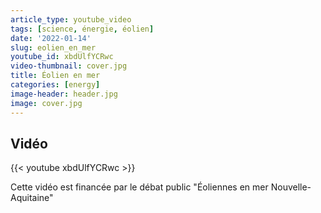 ```yaml
---
article_type: youtube_video
tags: [science, énergie, éolien]
date: '2022-01-14'
slug: eolien_en_mer
youtube_id: xbdUlfYCRwc
video-thumbnail: cover.jpg
title: Éolien en mer
categories: [energy]
image-header: header.jpg
image: cover.jpg
---
```


## Vidéo

{{< youtube xbdUlfYCRwc >}}

Cette vidéo est financée par le débat public "Éoliennes en mer Nouvelle-Aquitaine"